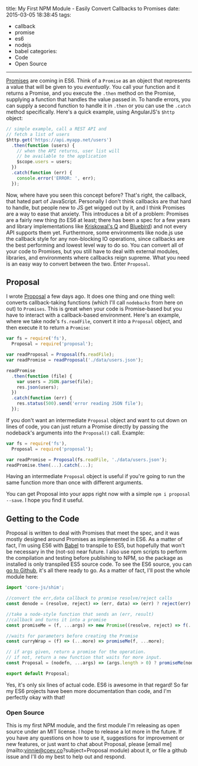 title: My First NPM Module - Easily Convert Callbacks to Promises
date: 2015-03-05 18:38:45
tags:
  - callback
  - promise
  - es6
  - nodejs
  - babel
categories:
  - Code
  - Open Source
---

[Promises](https://developer.mozilla.org/en-US/docs/Web/JavaScript/Reference/Global_Objects/Promise) are coming in ES6. Think of a `Promise` as an object that represents a value that will be given to you *eventually*. You call your function and it returns a Promise, and you execute the `.then` method on the Promise, supplying a function that handles the value passed in. To handle errors, you can supply a second function to handle it in  `.then` or you can use the `.catch` method specifically. Here's a quick example, using AngularJS's `$http` object:

```javascript
// simple example, call a REST API and 
// fetch a list of users
$http.get('https://api.myapp.net/users')
  .then(function (users) {
    // when the API returns, user list will
    // be available to the application
    $scope.users = users;
  })
  .catch(function (err) {
    console.error('ERROR: ', err);
  });
```

Now, where have you seen this concept before? That's right, the callback, that hated part of JavaScript. Personally I don't think callbacks are that hard to handle, but people new to JS get wigged out by it, and I think Promises are a way to ease that anxiety. This introduces a bit of a problem: Promises are a fairly new thing (to ES6 at least; there has been a spec for a few years and library implementations like [Kriskowal's Q](https://github.com/kriskowal/q) and [Bluebird](https://github.com/petkaantonov/bluebird)) and not every API supports them yet. Furthermore, some environments like node.js use the callback style for any non-blocking IO operations, since callbacks are the best performing and lowest level way to do so. You can convert all of your code to Promises, but you still have to deal with external modules, libraries, and environments where callbacks reign supreme. What you need is an easy way to convert between the two. Enter `Proposal`.

## Proposal

I wrote [Proposal](http://npmjs.com/package/proposal) a few days ago. It does one thing and one thing well: converts callback-taking functions (which I'll call `nodebacks` from here on out) to `Promises`. This is great when your code is Promise-based but you have to interact with a callback-based environment. Here's an example, where we take node's `fs.readFile`, convert it into a `Proposal` object, and then execute it to return a `Promise`:

```javascript
var fs = require('fs'),
  Proposal = require('proposal');

var readProposal = Proposal(fs.readFile);
var readPromise = readProposal('./data/users.json');

readPromise
  .then(function (file) {
    var users = JSON.parse(file);
    res.json(users);
  })
  .catch(function (err) {
    res.status(500).send('error reading JSON file');
  });
```
If you don't want an intermediate `Proposal` object and want to cut down on lines of code, you can just return a Promise directly by passing the nodeback's arguments into the `Proposal()` call. Example:
```javascript
var fs = require('fs'),
  Proposal = require('proposal');

var readPromise = Proposal(fs.readFile, './data/users.json');
readPromise.then(...).catch(...);
```
Having an intermediate `Proposal` object is useful if you're going to run the same function more than once with different arguments.

You can get Proposal into your apps right now with a simple `npm i proposal --save`. I hope you find it useful.

## Getting to the Code

Proposal is written to deal with Promises that meet the spec, and it was mostly designed around Promises as implemented in ES6. As a matter of fact, I'm using ES6 with [Babel](http://babeljs.io/) to transpile to ES5, but hopefully that won't be necessary in the (not-so) near future. I also use npm scripts to perform the compilation and testing before publishing to NPM, so the package as installed is only transpiled ES5 source code. To see the ES6 source, you can [go to Github](https://github.com/vinniegarcia/proposal), it's all there ready to go. As a matter of fact, I'll post the whole module here:

```javascript
import 'core-js/shim';

//convert the err,data callback to promise resolve/reject calls
const denode = (resolve, reject) => (err, data) => (err) ? reject(err) : resolve(data);

//take a node-style function that sends an (err, result)
//callback and turns it into a promise
const promiseMe = (f, ...args) => new Promise((resolve, reject) => f(...args, denode(resolve, reject)));

//waits for parameters before creating the Promise
const curryWrap = (f) => (...more) => promiseMe(f, ...more);

// if args given, return a promise for the operation.
// if not, return a new function that waits for more input.
const Proposal = (nodefn, ...args) => (args.length > 0) ? promiseMe(nodefn, ...args) : curryWrap(nodefn);

export default Proposal;
```
Yes, it's only six lines of actual code. ES6 is awesome in that regard! So far my ES6 projects have been more documentation than code, and I'm perfectly okay with that!

### Open Source

This is my first NPM module, and the first module I'm releasing as open source under an MIT license. I hope to release a lot more in the future. If you have any questions on how to use it, suggestions for improvement or new features, or just want to chat about Proposal, please [email me](mailto:vinnie@coev.co?subject=Proposal module) about it, or file a github issue and I'll do my best to help out and respond.
